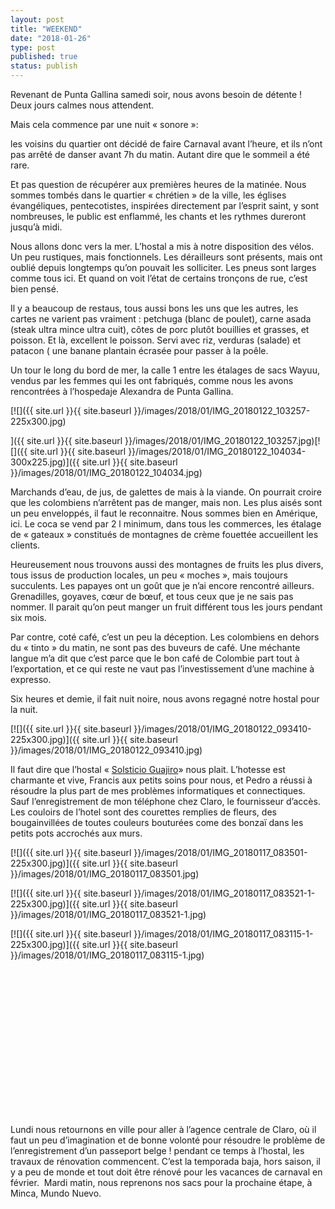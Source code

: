 ```yaml
---
layout: post
title: "WEEKEND"
date: "2018-01-26"
type: post
published: true
status: publish
---
```


Revenant de Punta Gallina samedi soir, nous avons besoin de détente ! Deux jours calmes nous attendent.

Mais cela commence par une nuit « sonore »:

les voisins du quartier ont décidé de faire Carnaval avant l’heure, et ils n’ont pas arrêté de danser avant 7h du matin. Autant dire que le sommeil a été rare.

Et pas question de récupérer aux premières heures de la matinée. Nous sommes tombés dans le quartier « chrétien » de la ville, les églises évangéliques, pentecotistes, inspirées directement par l’esprit saint, y sont nombreuses, le public est enflammé, les chants et les rythmes dureront jusqu’à midi.

Nous allons donc vers la mer. L’hostal a mis à notre disposition des vélos. Un peu rustiques, mais fonctionnels. Les dérailleurs sont présents, mais ont oublié depuis longtemps qu’on pouvait les solliciter. Les pneus sont larges comme tous ici. Et quand on voit l’état de certains tronçons de rue, c’est bien pensé.

Il y a beaucoup de restaus, tous aussi bons les uns que les autres, les cartes ne varient pas vraiment : petchuga (blanc de poulet), carne asada (steak ultra mince ultra cuit), côtes de porc plutôt bouillies et grasses, et poisson. Et là, excellent le poisson. Servi avec riz, verduras (salade) et patacon ( une banane plantain écrasée pour passer à la poêle.

Un tour le long du bord de mer, la calle 1 entre les étalages de sacs Wayuu, vendus par les femmes qui les ont fabriqués, comme nous les avons rencontrées à l’hospedaje Alexandra de Punta Gallina.

[![]({{ site.url }}{{ site.baseurl }}/images/2018/01/IMG_20180122_103257-225x300.jpg)

]({{ site.url }}{{ site.baseurl }}/images/2018/01/IMG_20180122_103257.jpg)[![]({{ site.url }}{{ site.baseurl }}/images/2018/01/IMG_20180122_104034-300x225.jpg)]({{ site.url }}{{ site.baseurl }}/images/2018/01/IMG_20180122_104034.jpg)

Marchands d’eau, de jus, de galettes de mais à la viande. On pourrait croire que les colombiens n’arrêtent pas de manger, mais non. Les plus aisés sont un peu enveloppés, il faut le reconnaitre. Nous sommes bien en Amérique, ici. Le coca se vend par 2 l minimum, dans tous les commerces, les étalage de « gateaux » constitués de montagnes de crème fouettée accueillent les clients.

Heureusement nous trouvons aussi des montagnes de fruits les plus divers, tous issus de production locales, un peu « moches », mais toujours succulents. Les papayes ont un goût que je n’ai encore rencontré ailleurs. Grenadilles, goyaves, cœur de bœuf, et tous ceux que je ne sais pas nommer. Il parait qu’on peut manger un fruit différent tous les jours pendant six mois.

Par contre, coté café, c’est un peu la déception. Les colombiens en dehors du « tinto » du matin, ne sont pas des buveurs de café. Une méchante langue m’a dit que c’est parce que le bon café de Colombie part tout à l’exportation, et ce qui reste ne vaut pas l’investissement d’une machine à expresso.

Six heures et demie, il fait nuit noire, nous avons regagné notre hostal pour la nuit.

[![]({{ site.url }}{{ site.baseurl }}/images/2018/01/IMG_20180122_093410-225x300.jpg)]({{ site.url }}{{ site.baseurl }}/images/2018/01/IMG_20180122_093410.jpg)

Il faut dire que l’hostal « [Solsticio Guajiro](http://https//solsticioguajirohostal.com)» nous plait. L’hotesse est charmante et vive, Francis aux petits soins pour nous, et Pedro a réussi à résoudre la plus part de mes problèmes informatiques et connectiques. Sauf l’enregistrement de mon téléphone chez Claro, le fournisseur d’accès. Les couloirs de l’hotel sont des courettes remplies de fleurs, des bougainvillées de toutes couleurs bouturées come des bonzaï dans les petits pots accrochés aux murs.

[![]({{ site.url }}{{ site.baseurl }}/images/2018/01/IMG_20180117_083501-225x300.jpg)]({{ site.url }}{{ site.baseurl }}/images/2018/01/IMG_20180117_083501.jpg)

[![]({{ site.url }}{{ site.baseurl }}/images/2018/01/IMG_20180117_083521-1-225x300.jpg)]({{ site.url }}{{ site.baseurl }}/images/2018/01/IMG_20180117_083521-1.jpg)

[![]({{ site.url }}{{ site.baseurl }}/images/2018/01/IMG_20180117_083115-1-225x300.jpg)]({{ site.url }}{{ site.baseurl }}/images/2018/01/IMG_20180117_083115-1.jpg)

 

 

 

 

 

 

 

 

Lundi nous retournons en ville pour aller à l’agence centrale de Claro, où il faut un peu d’imagination et de bonne volonté pour résoudre le problème de l’enregistrement d’un passeport belge ! pendant ce temps à l’hostal, les travaux de rénovation commencent. C’est la temporada baja, hors saison, il y a peu de monde et tout doit être rénové pour les vacances de carnaval en février.  Mardi matin, nous reprenons nos sacs pour la prochaine étape, à Minca, Mundo Nuevo.
